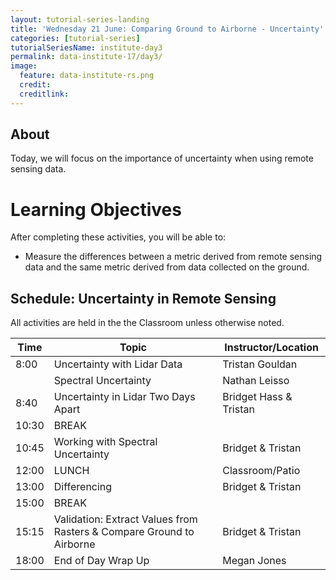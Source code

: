 ```yaml
---
layout: tutorial-series-landing
title: 'Wednesday 21 June: Comparing Ground to Airborne - Uncertainty'
categories: [tutorial-series]
tutorialSeriesName: institute-day3
permalink: data-institute-17/day3/
image:
  feature: data-institute-rs.png
  credit:
  creditlink:
---
```


## About

Today, we will focus on the importance of uncertainty when using remote sensing
data. 

<div id="objectives" markdown="1">

# Learning Objectives

After completing these activities, you will be able to:

* Measure the differences between a metric derived from remote sensing data and 
the same metric derived from data collected on the ground.


</div>


## Schedule: Uncertainty in Remote Sensing

All activities are held in the the Classroom unless otherwise noted.

| Time | Topic | Instructor/Location |
|------|-------|------------|
|  8:00 | Uncertainty with Lidar Data | Tristan Gouldan |
|  		| Spectral Uncertainty | Nathan Leisso |
|  8:40 | Uncertainty in Lidar Two Days Apart | Bridget Hass & Tristan |
| 10:30 | BREAK| |
| 10:45 | Working with Spectral Uncertainty| Bridget & Tristan |
| 12:00 | LUNCH| Classroom/Patio |
| 13:00 | Differencing | Bridget & Tristan |
| 15:00  | BREAK |  |
| 15:15 | Validation: Extract Values from Rasters & Compare Ground to Airborne | Bridget & Tristan |
| 18:00  | End of Day Wrap Up  | Megan Jones|
